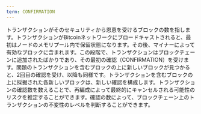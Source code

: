 ```yaml
---
term: CONFIRMATION
---
```


トランザクションがそのセキュリティから恩恵を受けるブロックの数を指します。トランザクションがBitcoinネットワークにブロードキャストされると、最初はノードのメモリプール内で保留状態になります。その後、マイナーによって有効なブロックに含まれます。この段階で、トランザクションはブロックチェーンに追加されたばかりであり、その最初の確認（CONFIRMATION）を受けます。問題のトランザクションを含むブロックの上に新しいブロックが見つかると、2回目の確認を受け、以降も同様です。トランザクションを含むブロックの上に採掘された各新しいブロックは、新しい確認を構成します。トランザクションの確認数を数えることで、再編成によって最終的にキャンセルされる可能性のリスクを推定することができます。確認の数によって、ブロックチェーン上のトランザクションの不変性のレベルを判断することができます。